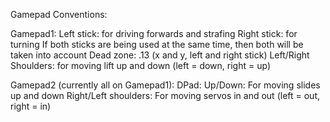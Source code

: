 Gamepad Conventions:

Gamepad1:
Left stick: for driving forwards and strafing
Right stick: for turning
    If both sticks are being used at the same time, then both will be taken into account
Dead zone: .13 (x and y, left and right stick)
Left/Right Shoulders: for moving lift up and down (left = down, right = up)

Gamepad2 (currently all on Gamepad1):
DPad:
    Up/Down: For moving slides up and down
    Right/Left shoulders: For moving servos in and out (left = out, right = in)